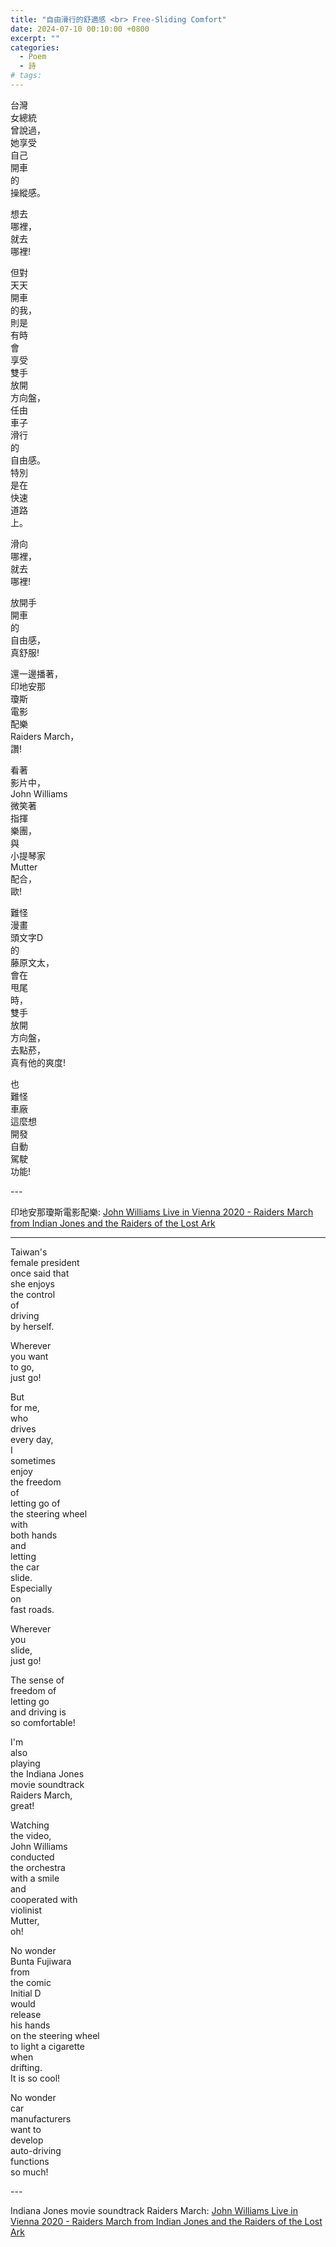 ```yaml
---
title: "自由滑行的舒適感 <br> Free-Sliding Comfort"
date: 2024-07-10 00:10:00 +0800
excerpt: ""
categories:
  - Poem
  - 詩
# tags:
---
```


台灣  
女總統  
曾說過，  
她享受  
自己  
開車  
的  
操縱感。

想去  
哪裡，  
就去  
哪裡!

但對  
天天  
開車  
的我，  
則是  
有時  
會  
享受  
雙手  
放開  
方向盤，  
任由  
車子  
滑行  
的  
自由感。  
特別  
是在  
快速  
道路  
上。

滑向  
哪裡，  
就去  
哪裡!

放開手  
開車  
的  
自由感，  
真舒服!

還一邊播著，  
印地安那  
瓊斯  
電影  
配樂  
Raiders March，  
讚!

看著  
影片中，  
John Williams  
微笑著  
指揮  
樂團，  
與  
小提琴家  
Mutter  
配合，  
歐!

難怪  
漫畫  
頭文字D  
的  
藤原文太，  
會在  
甩尾  
時，  
雙手  
放開  
方向盤，  
去點菸，  
真有他的爽度!

也  
難怪  
車廠  
這麼想  
開發  
自動  
駕駛  
功能!

\-\-\-

印地安那瓊斯電影配樂: [John Williams Live in Vienna 2020 - Raiders March from Indian Jones and the Raiders of the Lost Ark](https://youtu.be/LixG82u6fe4?t=6909)

---

Taiwan's  
female president  
once said that  
she enjoys  
the control  
of  
driving  
by herself.

Wherever  
you want  
to go,  
just go!

But  
for me,  
who  
drives  
every day,  
I  
sometimes  
enjoy  
the freedom  
of  
letting go of  
the steering wheel  
with  
both hands  
and  
letting  
the car  
slide.  
Especially  
on  
fast roads.

Wherever  
you  
slide,  
just go!

The sense of  
freedom of  
letting go  
and driving is  
so comfortable!

I'm  
also  
playing  
the Indiana Jones  
movie soundtrack  
Raiders March,  
great!

Watching  
the video,  
John Williams  
conducted  
the orchestra  
with a smile  
and  
cooperated with  
violinist  
Mutter,  
oh!

No wonder  
Bunta Fujiwara  
from  
the comic  
Initial D  
would  
release  
his hands  
on the steering wheel  
to light a cigarette  
when  
drifting.  
It is so cool!

No wonder  
car  
manufacturers  
want to  
develop  
auto-driving  
functions  
so much!

\-\-\-

Indiana Jones movie soundtrack Raiders March: [John Williams Live in Vienna 2020 - Raiders March from Indian Jones and the Raiders of the Lost Ark](https://youtu.be/LixG82u6fe4?t=6909)
